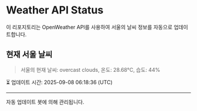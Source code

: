 
# Weather API Status

이 리포지토리는 OpenWeather API를 사용하여 서울의 날씨 정보를 자동으로 업데이트합니다.

## 현재 서울 날씨
> 서울의 현재 날씨: overcast clouds, 온도: 28.68°C, 습도: 44%

⏳ 업데이트 시간: 2025-09-08 06:18:36 (UTC)

---
자동 업데이트 봇에 의해 관리됩니다.
